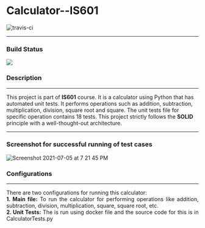 # Calculator--IS601
<div>
  
![travis-ci](https://user-images.githubusercontent.com/81203429/124843974-26296180-df61-11eb-83b9-5031923a18c0.png)

  <hr><h3> Build Status </h3> <img src="https://travis-ci.com/Parikshit-njit/Calculator-IS601.svg?branch=main"></img>

</div>
<p align="justify">
  <h3>Description</h3>
  <hr>
  This project is part of <b>IS601</b> course. It is a calculator using Python that has automated unit tests. It performs operations such as addition, subtraction, multiplication, division, square root and square. The unit tests file for specific operation contains 18 tests. This project strictly follows the <b>SOLID</b> principle with a well-thought-out architecture. 
</p>

<hr>
<h3> Screenshot for successful running of test cases </h3>

![Screenshot 2021-07-05 at 7 21 45 PM](https://user-images.githubusercontent.com/81203429/124523797-90f26580-ddc6-11eb-8edf-1ecfdb3f0c54.png)

<div>
  <h3> Configurations </h3>
  <hr>
  <p align="justify">
  There are two configurations for running this calculator:<br>
    <b>1. Main file:</b> To run the calculator for performing operations like addition, subtraction, division, multiplication, square, square root, etc.<br>
    <b>2. Unit Tests:</b> The is run using docker file and the source code for this is in CalculatorTests.py<br>
  </p>
</div>  


